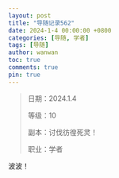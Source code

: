 ```yaml
---
layout: post
title: "导随记录562"
date: 2024-1-4 00:00:00 +0800
categories: [导随, 学者]
tags: [导随]
author: wanwan
toc: true
comments: true
pin: true
---
```

> 日期：2024.1.4
>
> 等级：10
>
> 副本：讨伐彷徨死灵！
>
> 职业：学者

波波！